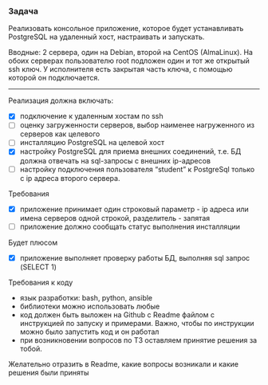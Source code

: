  ### Задача

Реализовать консольное приложение, которое будет устанавливать PostgreSQL на удаленный хост, настраивать и запускать.

Вводные: 2 сервера, один на Debian, второй на CentOS (AlmaLinux). На обоих серверах пользователю root подложен один и тот же открытый ssh ключ. У исполнителя есть закрытая часть ключа, с помощью которой он подключается.

---

Реализация должна включать:
- [x] подключение к удаленным хостам по ssh
- [ ] оценку загруженности серверов, выбор наименее нагруженного из серверов как целевого
- [ ] инсталляцию PostgreSQL на целевой хост
- [x] настройку PostgreSQL для приема внешних соединений, т.е. БД должна отвечать на sql-запросы с внешних ip-адресов
- [ ] настройку подключения пользователя “student” к PostgreSql только с ip адреса второго сервера.

Требования
- [x] приложение принимает один строковый параметр - ip адреса или имена серверов одной строкой, разделитель - запятая
- [ ] приложение должно сообщать статус выполнения инсталляции

Будет плюсом
- [x] приложение выполняет проверку работы БД, выполняя sql запрос (SELECT 1)

Требования к коду
* язык разработки: bash, python, ansible
* библиотеки можно использовать любые
* код должен быть выложен на Github с Readme файлом с инструкцией по запуску и примерами. Важно, чтобы по инструкции можно было запустить код и он работал
* при возникновении вопросов по ТЗ оставляем принятие решения за тобой.

Желательно отразить в Readme, какие вопросы возникали и какие решения были приняты
